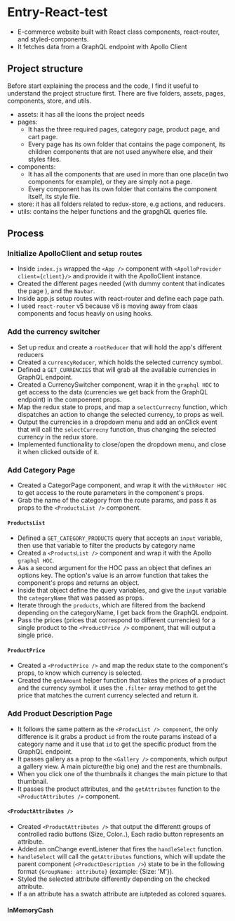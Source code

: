 # Entry-React-test
- E-commerce website built with React class components, react-router, and styled-components.
- It fetches data from a GraphQL endpoint with Apollo Client
## Project structure
Before start explaining the process and the code, I find it useful to understand the project structure first. There are five folders,  assets,  pages, components, store, and utils.
- assets: it has all the icons the project needs
- pages: 
  - It has the three required pages, category page, product page, and cart page.
  - Every page has its own folder that contains the page component, its children components that  are not used anywhere else, and their styles files.
- components:
  - It has all the components that are used in more than one place(in two components for example), or they are simply not a page.
  - Every component has its own folder that contains the component itself, its style file.
- store: it has all folders related to redux-store, e.g actions, and reducers.
- utils: contains the helper functions and the  grapghQL queries file. 
## Process
### Initialize ApolloClient and setup routes
- Inside `index.js` wrapped the `<App />` component with `<ApolloProvider client={client}/>` and provide it with the ApolloClient instance.
- Created the different pages needed (with dummy content that indicates the page ), and the `Navbar`.
- Inside app.js setup routes with react-router and define each page path.
- I used `react-router` v5 because v6 is moving away from claas components and focus heavly on using hooks.
### Add the currency switcher
- Set up redux and create a `rootReducer` that will hold the app's different reducers
- Created a `currencyReducer`, which holds the selected currency symbol. 
- Defined a `GET_CURRENCIES` that will grab all the available currencies in GraphQL endpoint.
- Created a CurrencySwitcher component, wrap it in the `graphql HOC` to get access to the data (currencies we get back from the GraphQL endpoint) in the compoenent props.
- Map the redux state to props, and map a `selectCurrecny` function, which dispatches an action to change the selected currency, to props as well.
- Output the currencies in a dropdown menu and add an onClick event that will call the `selectCurrecny` function, thus changing the selected currency in the redux store.
- Implemented functionality to close/open the dropdown menu, and close it when clicked outside of it.
### Add Category Page
- Created a CategorPage component, and wrap it with the `withRouter HOC` to get access to the route parameters in the component's props.
- Grab the name of the category from the route params, and pass it as props to the `<ProductsList />` component.
#### `ProductsList`
- Defined a `GET_CATEGORY_PRODUCTS` query that accepts an `input` variable, then use that variable to filter the products by category name
- Created a  `<ProductsList />` component and wrap it with the Apollo `graphql HOC`.
- Aas a second argument for the HOC pass an object that defines an options key. The option's value is an arrow function that takes the component's props and returns an object.
- Inside that object define the query variables, and give the `input` variable the `categoryName` that was passed as props.
- Iterate through the `products`, which are filtered from the backend depending on the categoryName, I get back from the GraphQL endpoint.
- Pass the prices (prices that correspond to different currencies) for a single product to the `<ProductPrice />` component, that will output a single price.
#### `ProductPrice`
- Created a `<ProductPrice />` and map the redux state to the component's props, to know which currency is selected.
- Created the `getAmount` helper function that takes the prices of a product and the currency symbol. it uses the `.filter` array method to get the price that matches the current currency selected and return it.
### Add Product Description Page
- It follows the same pattern as the `<ProducList /> component`, the only difference is it grabs a product `id` from the route params instead of a category name and it use that `id` to get the specific product from the GraphQL endpoint.
- It passes gallery as a prop to the `<Gallery />` components, which output a gallery view. A main picture(the big one) and the rest are thumbnails.
- When you click one of the thumbnails it changes the main picture to that thumbnail.
- It passes the product attributes, and the `getAttributes` function to the `<ProductAttributes />` component.
#### `<ProductAttributes />`
- Created `<ProductAttributes />` that output the differentt groups of controlled radio buttons (Size, Color..), Each radio button represents an attribute.
- Added an onChange eventListener that fires the `handleSelect` function.
- `handleSelect` will call the `getAttributes` functions, which will update the parent component (`<ProductDescription />`) state to be in the following format `{GroupName: attribute}` (example: {Size: 'M'}).
- Styled the selected attribute differently depending on the checked attribute.
- If a an attribute has a swatch attribute are iutpteded as colored squares.
#### InMemoryCash

